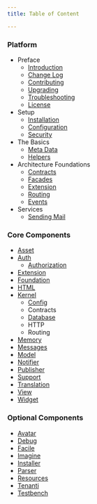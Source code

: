 ```yaml
---
title: Table of Content

---
```


### Platform

* Preface
  - [Introduction]({doc-url})
  - [Change Log]({doc-url}/changes)
  - [Contributing]({doc-url}/contributing)
  - [Upgrading]({doc-url}/upgrading)
  - [Troubleshooting]({doc-url}/troubleshoot)
  - [License]({doc-url}/license)
* Setup
  - [Installation]({doc-url}/installation)
  - [Configuration]({doc-url}/configuration)
  - [Security]({doc-url}/security)
* The Basics
  - [Meta Data]({doc-url}/meta)
  - [Helpers]({doc-url}/helpers)
* Architecture Foundations
  - [Contracts]({doc-url}/contracts)
  - [Facades]({doc-url}/facades)
  - [Extension]({doc-url}/components/extension/usage)
  - [Routing]({doc-url}/routing)
  - [Events]({doc-url}/events)
* Services
  - [Sending Mail]({doc-url}/mail)

### Core Components

* [Asset]({doc-url}/components/asset)
* [Auth]({doc-url}/components/auth)
  - [Authorization]({doc-url}/components/authorization)
* [Extension]({doc-url}/components/extension)
* [Foundation]({doc-url}/components/foundation)
* [HTML]({doc-url}/components/html)
* [Kernel]({doc-url}/components/kernel)
  - [Config]({doc-url}/components/config)
  - Contracts
  - [Database]({doc-url}/components/database)
  - HTTP
  - Routing
* [Memory]({doc-url}/components/memory)
* [Messages]({doc-url}/components/messages)
* [Model]({doc-url}/components/model)
* [Notifier]({doc-url}/components/notifier)
* [Publisher]({doc-url}/components/publisher)
* [Support]({doc-url}/components/support)
* [Translation]({doc-url}/components/translation)
* [View]({doc-url}/components/view)
* [Widget]({doc-url}/components/widget)

### Optional Components

* [Avatar]({doc-url}/components/avatar)
* [Debug]({doc-url}/components/debug)
* [Facile]({doc-url}/components/facile)
* [Imagine]({doc-url}/components/imagine)
* [Installer]({doc-url}/components/installer)
* [Parser]({doc-url}/components/parser)
* [Resources]({doc-url}/components/resources)
* [Tenanti]({doc-url}/components/tenanti)
* [Testbench]({doc-url}/components/testbench)
